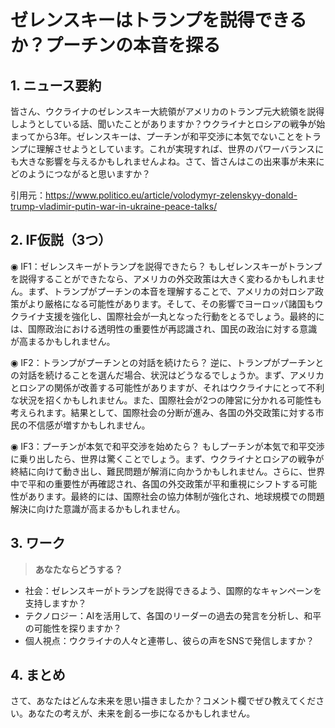 # ゼレンスキーはトランプを説得できるか？プーチンの本音を探る

## 1. ニュース要約
皆さん、ウクライナのゼレンスキー大統領がアメリカのトランプ元大統領を説得しようとしている話、聞いたことがありますか？ウクライナとロシアの戦争が始まってから3年。ゼレンスキーは、プーチンが和平交渉に本気でないことをトランプに理解させようとしています。これが実現すれば、世界のパワーバランスにも大きな影響を与えるかもしれませんよね。さて、皆さんはこの出来事が未来にどのようにつながると思いますか？

引用元：https://www.politico.eu/article/volodymyr-zelenskyy-donald-trump-vladimir-putin-war-in-ukraine-peace-talks/

## 2. IF仮説（3つ）

◉ IF1：ゼレンスキーがトランプを説得できたら？
もしゼレンスキーがトランプを説得することができたなら、アメリカの外交政策は大きく変わるかもしれません。まず、トランプがプーチンの本音を理解することで、アメリカの対ロシア政策がより厳格になる可能性があります。そして、その影響でヨーロッパ諸国もウクライナ支援を強化し、国際社会が一丸となった行動をとるでしょう。最終的には、国際政治における透明性の重要性が再認識され、国民の政治に対する意識が高まるかもしれません。

◉ IF2：トランプがプーチンとの対話を続けたら？
逆に、トランプがプーチンとの対話を続けることを選んだ場合、状況はどうなるでしょうか。まず、アメリカとロシアの関係が改善する可能性がありますが、それはウクライナにとって不利な状況を招くかもしれません。また、国際社会が2つの陣営に分かれる可能性も考えられます。結果として、国際社会の分断が進み、各国の外交政策に対する市民の不信感が増すかもしれません。

◉ IF3：プーチンが本気で和平交渉を始めたら？
もしプーチンが本気で和平交渉に乗り出したら、世界は驚くことでしょう。まず、ウクライナとロシアの戦争が終結に向けて動き出し、難民問題が解消に向かうかもしれません。さらに、世界中で平和の重要性が再確認され、各国の外交政策が平和重視にシフトする可能性があります。最終的には、国際社会の協力体制が強化され、地球規模での問題解決に向けた意識が高まるかもしれません。

## 3. ワーク
> **あなたならどうする？**
- 社会：ゼレンスキーがトランプを説得できるよう、国際的なキャンペーンを支持しますか？
- テクノロジー：AIを活用して、各国のリーダーの過去の発言を分析し、和平の可能性を探りますか？
- 個人視点：ウクライナの人々と連帯し、彼らの声をSNSで発信しますか？

## 4. まとめ
さて、あなたはどんな未来を思い描きましたか？コメント欄でぜひ教えてください。あなたの考えが、未来を創る一歩になるかもしれません。